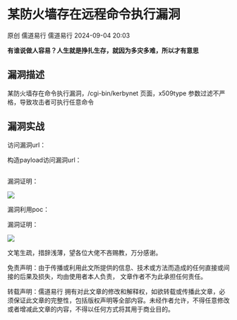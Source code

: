 #  某防火墙存在远程命令执行漏洞   
原创 儒道易行  儒道易行   2024-09-04 20:03  
  
**有谁说做人容易？人生就是挣扎生存，就因为多灾多难，所以才有意思**  
## 漏洞描述  
  
某防火墙存在命令执行漏洞，/cgi-bin/kerbynet 页面，x509type 参数过滤不严格，导致攻击者可执行任意命令  
## 漏洞实战  
  
访问漏洞url：  
  
构造payload访问漏洞url：  
```
```  
  
漏洞证明：  
  
![](https://mmbiz.qpic.cn/mmbiz_png/v94hWOZcBpz1OEJwubsqrOfXWSuibqr1jzm90iaZY7Joxj8vxh3EmGPkGjIPlQfgEXRhKw0J0pvaMA7VN2SzpoDA/640?wx_fmt=png&from=appmsg "")  
  
漏洞利用poc：  
  
漏洞证明：  
  
![](https://mmbiz.qpic.cn/mmbiz_png/v94hWOZcBpz1OEJwubsqrOfXWSuibqr1jNEwKAwgcsoCIgSZwFWQIS1g7m89t3aqSbZ6H6FxOysNIjCXGHOn22g/640?wx_fmt=png&from=appmsg "")  
  
文笔生疏，措辞浅薄，望各位大佬不吝赐教，万分感谢。  
  
免责声明：由于传播或利用此文所提供的信息、技术或方法而造成的任何直接或间接的后果及损失，均由使用者本人负责， 文章作者不为此承担任何责任。  
  
转载声明：儒道易行 拥有对此文章的修改和解释权，如欲转载或传播此文章，必须保证此文章的完整性，包括版权声明等全部内容。未经作者允许，不得任意修改或者增减此文章的内容，不得以任何方式将其用于商业目的。  
```
```  
  
